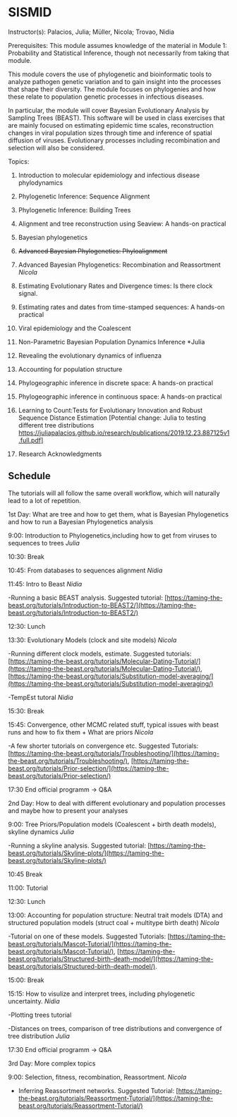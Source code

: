 # SISMID

Instructor(s):
Palacios, Julia; Müller, Nicola; Trovao, Nidia

Prerequisites: This module assumes knowledge of the material in Module 1: Probability and Statistical Inference, though not necessarily from taking that module.

This module covers the use of phylogenetic and bioinformatic tools to analyze pathogen genetic variation and to gain insight into the processes that shape their diversity. The module focuses on phylogenies and how these relate to population genetic processes in infectious diseases.

In particular, the module will cover Bayesian Evolutionary Analysis by Sampling Trees (BEAST). This software will be used in class exercises that are mainly focused on estimating epidemic time scales, reconstruction changes in viral population sizes through time and inference of spatial diffusion of viruses. Evolutionary processes including recombination and selection will also be considered.

Topics:
1. Introduction to molecular epidemiology and infectious disease phylodynamics

2. Phylogenetic Inference: Sequence Alignment

3. Phylogenetic Inference: Building Trees

4. Alignment and tree reconstruction using Seaview: A hands-on practical

5. Bayesian phylogenetics

6. <del> Advanced Bayesian Phylogenetics: Phyloalignment </del>

7. Advanced Bayesian Phylogenetics: Recombination and Reassortment *Nicola*

8. Estimating Evolutionary Rates and Divergence times: Is there clock signal.

9. Estimating rates and dates from time-stamped sequences: A hands-on practical

10. Viral epidemiology and the Coalescent

11. Non-Parametric Bayesian Population Dynamics Inference *Julia

12. Revealing the evolutionary dynamics of influenza

13. Accounting for population structure

14. Phylogeographic inference in discrete space: A hands-on practical

15. Phylogeographic inference in continuous space: A hands-on practical

16. Learning to Count:Tests for Evolutionary Innovation and Robust Sequence Distance
Estimation  [Potential change: Julia to testing different tree distributions  https://juliapalacios.github.io/research/publications/2019.12.23.887125v1.full.pdf]

17. Research Acknowledgments

## Schedule
The tutorials will all follow the same overall workflow, which will naturally lead to a lot of repetition. 

1st Day: What are tree and how to get them, what is Bayesian Phylogenetics and how to run a Bayesian Phylogenetics analysis

9:00: Introduction to Phylogenetics,including how to get from viruses to sequences to trees *Julia*

10:30: Break

10:45: From databases to sequences alignment *Nidia*

11:45: Intro to Beast *Nidia*

-Running a basic BEAST analysis. Suggested tutorial: [https://taming-the-beast.org/tutorials/Introduction-to-BEAST2/](https://taming-the-beast.org/tutorials/Introduction-to-BEAST2/)

12:30: Lunch

13:30: Evolutionary Models (clock and site models) *Nicola*

-Running different clock models, estimate. Suggested tutorials: [https://taming-the-beast.org/tutorials/Molecular-Dating-Tutorial/](https://taming-the-beast.org/tutorials/Molecular-Dating-Tutorial/), [https://taming-the-beast.org/tutorials/Substitution-model-averaging/](https://taming-the-beast.org/tutorials/Substitution-model-averaging/)

-TempEst tutoral *Nidia*

15:30: Break
    
15:45: Convergence, other MCMC related stuff, typical issues with beast runs and how to fix them + What are priors *Nicola*

-A few shorter tutorials on convergence etc. Suggested Tutorials: [https://taming-the-beast.org/tutorials/Troubleshooting/](https://taming-the-beast.org/tutorials/Troubleshooting/), [https://taming-the-beast.org/tutorials/Prior-selection/](https://taming-the-beast.org/tutorials/Prior-selection/)

17:30 End official programm -> Q&A

2nd Day: How to deal with different evolutionary and population processes and maybe how to present your analyses

9:00: Tree Priors/Population models (Coalescent + birth death models), skyline dynamics *Julia*

-Running a skyline analysis. Suggested tutorial: [https://taming-the-beast.org/tutorials/Skyline-plots/](https://taming-the-beast.org/tutorials/Skyline-plots/)

10:45 Break

11:00: Tutorial

12:30: Lunch   

13:00: Accounting for population structure: Neutral trait models (DTA) and structured population models (struct coal + multitype birth death) *Nicola*

-Tutorial on one of these models. Suggested Tutorials: [https://taming-the-beast.org/tutorials/Mascot-Tutorial/](https://taming-the-beast.org/tutorials/Mascot-Tutorial/), [https://taming-the-beast.org/tutorials/Structured-birth-death-model/](https://taming-the-beast.org/tutorials/Structured-birth-death-model/).

15:00: Break

15:15: How to visulize and interpret trees, including phylogenetic uncertainty. *Nidia*

-Plotting trees tutorial

-Distances on trees, comparison of tree distributions and convergence of tree distribution *Julia*
    
17:30 End official programm -> Q&A

3rd Day: More complex topics

9:00: Selection, fitness, recombination, Reassortment. *Nicola*

- Inferring Reassortment networks. Suggested Tutorial: [https://taming-the-beast.org/tutorials/Reassortment-Tutorial/](https://taming-the-beast.org/tutorials/Reassortment-Tutorial/)
   



  
